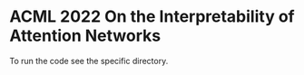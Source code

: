 # ACML 2022 On the Interpretability of Attention Networks

To run the code see the specific directory.  

